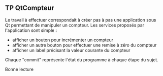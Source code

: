 ## TP QtCompteur
Le travail à effectuer correspondait à créer pas à pas une application sous Qt permettant de manipuler un compteur.
Les services proposés par l'application sont simple :
* afficher un bouton pour incrémenter un compteur
* afficher un autre bouton pour effectuer une remise à zéro du compteur
* afficher un label précisant la valeur courante du compteur

Chaque "commit" représente l'état du programme à chaque étape du sujet.

Bonne lecture